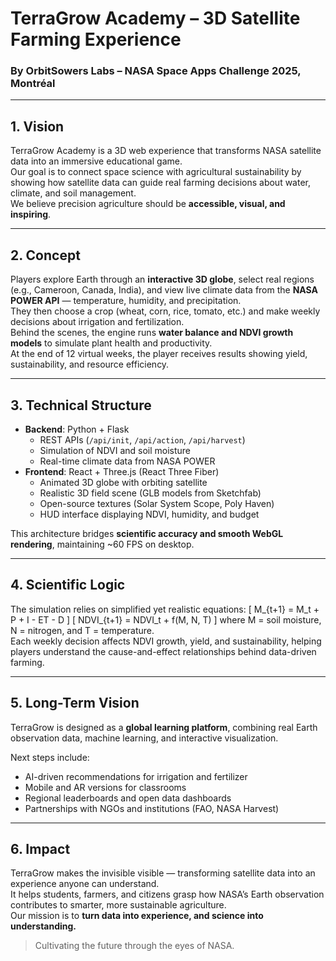 # TerraGrow Academy – 3D Satellite Farming Experience  
### By OrbitSowers Labs – NASA Space Apps Challenge 2025, Montréal  

---

## 1. Vision

TerraGrow Academy is a 3D web experience that transforms NASA satellite data into an immersive educational game.  
Our goal is to connect space science with agricultural sustainability by showing how satellite data can guide real farming decisions about water, climate, and soil management.  
We believe precision agriculture should be **accessible, visual, and inspiring**.

---

## 2. Concept

Players explore Earth through an **interactive 3D globe**, select real regions (e.g., Cameroon, Canada, India), and view live climate data from the **NASA POWER API** — temperature, humidity, and precipitation.  
They then choose a crop (wheat, corn, rice, tomato, etc.) and make weekly decisions about irrigation and fertilization.  
Behind the scenes, the engine runs **water balance and NDVI growth models** to simulate plant health and productivity.  
At the end of 12 virtual weeks, the player receives results showing yield, sustainability, and resource efficiency.

---

## 3. Technical Structure

- **Backend**: Python + Flask  
  - REST APIs (`/api/init`, `/api/action`, `/api/harvest`)  
  - Simulation of NDVI and soil moisture  
  - Real-time climate data from NASA POWER  
- **Frontend**: React + Three.js (React Three Fiber)  
  - Animated 3D globe with orbiting satellite  
  - Realistic 3D field scene (GLB models from Sketchfab)  
  - Open-source textures (Solar System Scope, Poly Haven)  
  - HUD interface displaying NDVI, humidity, and budget  

This architecture bridges **scientific accuracy and smooth WebGL rendering**, maintaining ~60 FPS on desktop.

---

## 4. Scientific Logic

The simulation relies on simplified yet realistic equations:
\[
M_{t+1} = M_t + P + I - ET - D
\]
\[
NDVI_{t+1} = NDVI_t + f(M, N, T)
\]
where M = soil moisture, N = nitrogen, and T = temperature.  
Each weekly decision affects NDVI growth, yield, and sustainability, helping players understand the cause-and-effect relationships behind data-driven farming.

---

## 5. Long-Term Vision

TerraGrow is designed as a **global learning platform**, combining real Earth observation data, machine learning, and interactive visualization.  

Next steps include:
- AI-driven recommendations for irrigation and fertilizer  
- Mobile and AR versions for classrooms  
- Regional leaderboards and open data dashboards  
- Partnerships with NGOs and institutions (FAO, NASA Harvest)

---

## 6. Impact

TerraGrow makes the invisible visible — transforming satellite data into an experience anyone can understand.  
It helps students, farmers, and citizens grasp how NASA’s Earth observation contributes to smarter, more sustainable agriculture.  
Our mission is to **turn data into experience, and science into understanding.**

> Cultivating the future through the eyes of NASA.
